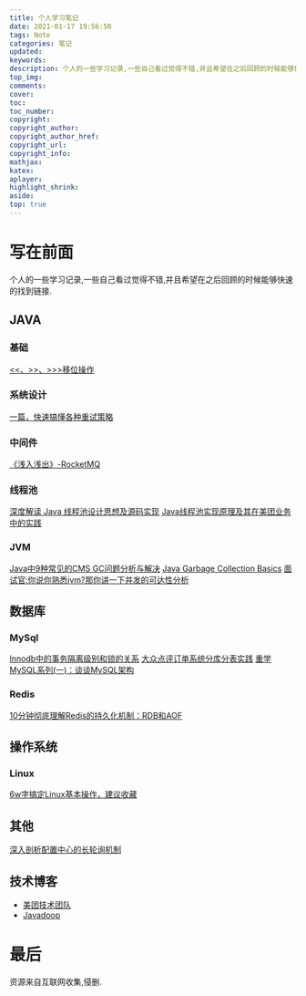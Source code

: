 ```yaml
---
title: 个人学习笔记
date: 2021-01-17 19:56:50
tags: Note
categories: 笔记
updated:
keywords:
description: 个人的一些学习记录,一些自己看过觉得不错,并且希望在之后回顾的时候能够快速的找到链接.
top_img:
comments:
cover:
toc:
toc_number:
copyright:
copyright_author:
copyright_author_href:
copyright_url:
copyright_info:
mathjax:
katex:
aplayer:
highlight_shrink:
aside:
top: true
---
```


# 写在前面
个人的一些学习记录,一些自己看过觉得不错,并且希望在之后回顾的时候能够快速的找到链接.

<!-- more -->

## JAVA

### 基础

[<<、>>、>>>移位操作](https://www.cnblogs.com/yulinfeng/p/6602902.html)

### 系统设计

[一篇，快速搞懂各种重试策略](https://blog.csdn.net/maple_son/article/details/105026747)

### 中间件
[《浅入浅出》-RocketMQ](https://juejin.cn/post/6844904008629354504)

### 线程池
[深度解读 Java 线程池设计思想及源码实现](https://javadoop.com/post/java-thread-pool)
[Java线程池实现原理及其在美团业务中的实践](https://tech.meituan.com/2020/04/02/java-pooling-pratice-in-meituan.html)
### JVM
[Java中9种常见的CMS GC问题分析与解决](https://tech.meituan.com/2020/11/12/java-9-cms-gc.html)
[Java Garbage Collection Basics](https://www.oracle.com/webfolder/technetwork/tutorials/obe/java/gc01/index.html)
[面试官:你说你熟悉jvm?那你讲一下并发的可达性分析](https://segmentfault.com/a/1190000021820577)
## 数据库
### MySql
[Innodb中的事务隔离级别和锁的关系](https://tech.meituan.com/2014/08/20/innodb-lock.html)
[大众点评订单系统分库分表实践](https://tech.meituan.com/2016/11/18/dianping-order-db-sharding.html)
[重学MySQL系列(一)：谈谈MySQL架构](https://juejin.cn/post/6844903944188067848)
### Redis

[10分钟彻底理解Redis的持久化机制：RDB和AOF](https://juejin.cn/post/6844903874927525902)

## 操作系统
### Linux
[6w字搞定Linux基本操作，建议收藏](https://juejin.cn/post/6917096816118857736)

## 其他
[深入剖析配置中心的长轮询机制](https://mp.weixin.qq.com/s/6Nh9iufj31UAk2xcstM4qw)
## 技术博客
- [美团技术团队](https://tech.meituan.com/)
- [Javadoop](https://javadoop.com/)

# 最后

资源来自互联网收集,侵删.

